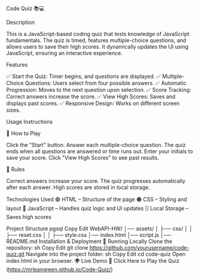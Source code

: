 Code Quiz 📚💻

Description

This is a JavaScript-based coding quiz that tests knowledge of JavaScript fundamentals. The quiz is timed, features multiple-choice questions, and allows users to save their high scores. It dynamically updates the UI using JavaScript, ensuring an interactive experience.

Features

✅ Start the Quiz: Timer begins, and questions are displayed.
✅ Multiple-Choice Questions: Users select from four possible answers.
✅ Automatic Progression: Moves to the next question upon selection.
✅ Score Tracking: Correct answers increase the score.
✅ View High Scores: Saves and displays past scores.
✅ Responsive Design: Works on different screen sizes.

Usage Instructions

📌 How to Play

Click the "Start" button.
Answer each multiple-choice question.
The quiz ends when all questions are answered or time runs out.
Enter your initials to save your score.
Click "View High Scores" to see past results.

🎯 Rules

Correct answers increase your score.
The quiz progresses automatically after each answer.
High scores are stored in local storage.

Technologies Used
🟢 HTML – Structure of the page
🟠 CSS – Styling and layout
🔵 JavaScript – Handles quiz logic and UI updates
🗄 Local Storage – Saves high scores

Project Structure
pgsql
Copy
Edit
WebAPI-HW/
│── assets/
│   ├── css/
│   │   ├── reset.css
│   │   ├── style.css
│── index.html
│── script.js
│── README.md
Installation & Deployment
📂 Running Locally
Clone the repository:
sh
Copy
Edit
git clone https://github.com/yourusername/code-quiz.git
Navigate into the project folder:
sh
Copy
Edit
cd code-quiz
Open index.html in your browser.
🌍 Live Demo
🔗 Click Here to Play the Quiz (https://mrleangreen.github.io/Code-Quiz/)
